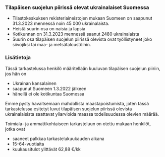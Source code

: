 
### Tilapäisen suojelun piirissä olevat ukrainalaiset Suomessa 

- Tilastokeskuksen rekisteriaineistojen mukaan Suomeen on saapunut 31.3.2023 mennessä noin 45 000 ukrainalaista.
- Heistä suurin osa on naisia ja lapsia
- Kotikunnan on 31.3.2023 mennessä saanut 2480 ukrainalaista
- Suurin osa tilapäisen suojelun piirissä olevista ovat työllistyneet joko siivojiksi tai maa- ja metsätaloustöihin.


### Lisätietoja
Tässä tarkastelussa henkilö määritellään kuuluvan tilapäisen suojelun piiriin, jos hän on

- Ukrainan kansalainen
- saapunut Suomeen 1.3.2022 jälkeen 
- hänellä ei ole kotikuntaa Suomessa

Emme pysty havaitsemaan mahdollista maastapoistumista, joten tässä tarkastelussa esitetyt luvut tilapäisen suojelun piirissä olevista ukrainalaisista saattavat yliarvioida maassa todelisuudessa olevien määrää.


Toimiala- ja ammattikohtaiseen tarkasteluun on otettu mukaan henkilöt, jotka ovat

- saaneet palkkaa tarkastelukuukauden aikana
- 15–64-vuotiaita
- kuukausitulot ylittävät 62,88 €/kk





